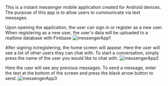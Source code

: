 This is a instant messenger mobile application created for Android devices. The purpose of this app is to allow users to communicate via text messages.


Upon opening the application, the user can sign in or register as a new user. When registering as a new user, the user's data will be uploaded to a realtime database with Firebase
![messengerApp1](https://user-images.githubusercontent.com/51823622/198080054-8f648b98-cd26-4307-8d2a-c812605d1cf7.PNG)


After signing in/registering, the home screen will appear. Here the user will see a list of other users they can chat with. To start a conversation, simply press the name of the user you would like to chat with.
![messengerApp2](https://user-images.githubusercontent.com/51823622/198081396-36f6fe27-ab96-4fca-be42-571dbcb86c90.PNG)


Here the user will see any previous messages. To send a message, enter the text at the bottom of the screen and press the black arrow button to send. 
![messengerApp3](https://user-images.githubusercontent.com/51823622/198083617-cc00efff-2adf-4137-8a48-eaefe6d94a97.PNG)
